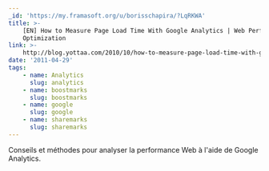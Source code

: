 ```yaml
---
_id: 'https://my.framasoft.org/u/borisschapira/?LqRKWA'
title: >-
    [EN] How to Measure Page Load Time With Google Analytics | Web Performance
    Optimization
link: >-
    http://blog.yottaa.com/2010/10/how-to-measure-page-load-time-with-google-analytics
date: '2011-04-29'
tags:
    - name: Analytics
      slug: analytics
    - name: boostmarks
      slug: boostmarks
    - name: google
      slug: google
    - name: sharemarks
      slug: sharemarks
---
```


<div class="markdown"><p>Conseils et méthodes pour analyser la performance Web à l'aide de Google Analytics.
</p></div>
